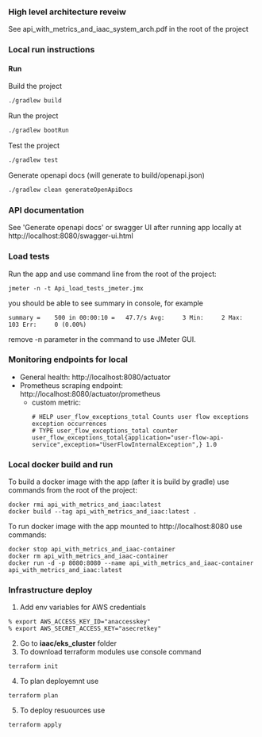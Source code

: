 ### High level architecture reveiw
See api_with_metrics_and_iaac_system_arch.pdf in the root of the project

### Local run instructions

#### Run

Build the project
```bash
./gradlew build
```

Run the project
```bash
./gradlew bootRun
```

Test the project
```bash
./gradlew test
```

Generate openapi docs (will generate to build/openapi.json)
```bash
./gradlew clean generateOpenApiDocs
```

### API documentation
See 'Generate openapi docs' or swagger UI after running app locally at http://localhost:8080/swagger-ui.html


### Load tests
Run the app and use command line from the root of the project:
```
jmeter -n -t Api_load_tests_jmeter.jmx
```

you should be able to see summary in console, for example
```
summary =    500 in 00:00:10 =   47.7/s Avg:     3 Min:     2 Max:   103 Err:     0 (0.00%)
```

remove -n parameter in the command to use JMeter GUI.

### Monitoring endpoints for local
* General health: http://localhost:8080/actuator
* Prometheus scraping endpoint: http://localhost:8080/actuator/prometheus
    - custom metric:
      ```
      # HELP user_flow_exceptions_total Counts user flow exceptions exception occurrences
      # TYPE user_flow_exceptions_total counter
      user_flow_exceptions_total{application="user-flow-api-service",exception="UserFlowInternalException",} 1.0
      ```

### Local docker build and run
To build a docker image with the app (after it is build by gradle) use commands from the root of the project:
```
docker rmi api_with_metrics_and_iaac:latest
docker build --tag api_with_metrics_and_iaac:latest .
```

To run docker image with the app mounted to http://localhost:8080 use commands:
```
docker stop api_with_metrics_and_iaac-container
docker rm api_with_metrics_and_iaac-container
docker run -d -p 8080:8080 --name api_with_metrics_and_iaac-container api_with_metrics_and_iaac:latest 
```

### Infrastructure deploy
1. Add env variables for AWS credentials
```
% export AWS_ACCESS_KEY_ID="anaccesskey"
% export AWS_SECRET_ACCESS_KEY="asecretkey"
```
2. Go to **iaac/eks_cluster** folder
3. To download terraform modules use console command
```
terraform init
```
4. To plan deployemnt use 
```
terraform plan
```
5. To deploy resuources use
```
terraform apply
```
